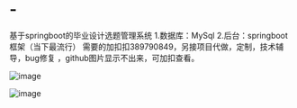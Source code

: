 # -
基于springboot的毕业设计选题管理系统
1.数据库：MySql
2.后台：springboot框架（当下最流行）
需要的加扣扣389790849，另接项目代做，定制，技术辅导，bug修复
，github图片显示不出来，可加扣查看。

![image](https://github.com/1311236/Graduate/blob/main/aa0c3cc0b08c1bc4aa7ea6ec089efbe.png)

![image](https://github.com/1311236/Graduate/blob/main/fe28ab5c1439d6248715153a733da89.png)
